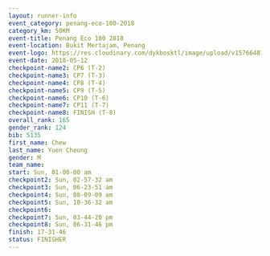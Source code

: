 ```yaml
--- 
layout: runner-info 
event_category: penang-eco-100-2018 
category_km: 50KM 
event-title: Penang Eco 100 2018 
event-location: Bukit Mertajam, Penang 
event-logo: https://res.cloudinary.com/dykbosktl/image/upload/v1576648106/Logo/Logo_lovxhg.jpg 
event-date: 2018-05-12 
checkpoint-name2: CP6 (T-2) 
checkpoint-name3: CP7 (T-3) 
checkpoint-name4: CP8 (T-4) 
checkpoint-name5: CP9 (T-5) 
checkpoint-name6: CP10 (T-6) 
checkpoint-name7: CP11 (T-7) 
checkpoint-name8: FINISH (T-8) 
overall_rank: 165
gender_rank: 124
bib: 5135
first_name: Chew
last_name: Yuen Cheung
gender: M
team_name: 
start: Sun, 01-00-00 am
checkpoint2: Sun, 02-57-32 am
checkpoint3: Sun, 06-23-51 am
checkpoint4: Sun, 08-09-09 am
checkpoint5: Sun, 10-36-32 am
checkpoint6: 
checkpoint7: Sun, 03-44-20 pm
checkpoint8: Sun, 06-31-46 pm
finish: 17-31-46
status: FINISHER
--- 
```

